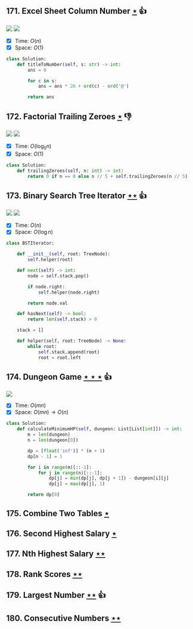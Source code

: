 ## 171. Excel Sheet Column Number [$\star$](https://leetcode.com/problems/excel-sheet-column-number) :thumbsup:

![](https://img.shields.io/badge/-Math-434343.svg?style=flat-square) ![](https://img.shields.io/badge/-Recursion-0F2540.svg?style=flat-square)

- [x] Time: $O(n)$
- [x] Space: $O(1)$

```python
class Solution:
    def titleToNumber(self, s: str) -> int:
        ans = 0

        for c in s:
            ans = ans * 26 + ord(c) - ord('@')

        return ans
```

## 172. Factorial Trailing Zeroes [$\star$](https://leetcode.com/problems/factorial-trailing-zeroes) :thumbsdown:

![](https://img.shields.io/badge/-Math-434343.svg?style=flat-square) ![](https://img.shields.io/badge/-Recursion-0F2540.svg?style=flat-square)

- [x] Time: $O(\log_5 n)$
- [x] Space: $O(1)$

```python
class Solution:
    def trailingZeroes(self, n: int) -> int:
        return 0 if n == 0 else n // 5 + self.trailingZeroes(n // 5)
```

## 173. Binary Search Tree Iterator [$\star\star$](https://leetcode.com/problems/binary-search-tree-iterator) :thumbsup:

![](https://img.shields.io/badge/-Stack-E2943B.svg?style=flat-square) ![](https://img.shields.io/badge/-Tree-227D51.svg?style=flat-square)

- [x] Time: $O(n)$
- [x] Space: $O(\log n)$

```python
class BSTIterator:

    def __init__(self, root: TreeNode):
        self.helper(root)

    def next(self) -> int:
        node = self.stack.pop()

        if node.right:
            self.helper(node.right)

        return node.val

    def hasNext(self) -> bool:
        return len(self.stack) > 0

    stack = []

    def helper(self, root: TreeNode) -> None:
        while root:
            self.stack.append(root)
            root = root.left
```

## 174. Dungeon Game [$\star\star\star$](https://leetcode.com/problems/dungeon-game) :thumbsup:

![](https://img.shields.io/badge/-Dynamic%20Programming-113285.svg?style=flat-square)

- [x] Time: $O(mn)$
- [x] Space: $O(mn) \to O(n)$

```python
class Solution:
    def calculateMinimumHP(self, dungeon: List[List[int]]) -> int:
        m = len(dungeon)
        n = len(dungeon[0])

        dp = [float('inf')] * (n + 1)
        dp[n - 1] = 1

        for i in range(m)[::-1]:
            for j in range(n)[::-1]:
                dp[j] = min(dp[j], dp[j + 1]) - dungeon[i][j]
                dp[j] = max(dp[j], 1)

        return dp[0]
```

## 175. Combine Two Tables [$\star$](https://leetcode.com/problems/combine-two-tables)

## 176. Second Highest Salary [$\star$](https://leetcode.com/problems/second-highest-salary)

## 177. Nth Highest Salary [$\star\star$](https://leetcode.com/problems/nth-highest-salary)

## 178. Rank Scores [$\star\star$](https://leetcode.com/problems/rank-scores)

## 179. Largest Number [$\star\star$](https://leetcode.com/problems/largest-number) :thumbsup:

## 180. Consecutive Numbers [$\star\star$](https://leetcode.com/problems/consecutive-numbers)
